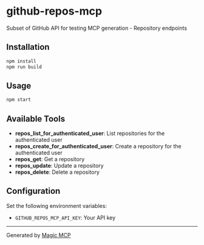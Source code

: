 # github-repos-mcp

Subset of GitHub API for testing MCP generation - Repository endpoints

## Installation

```bash
npm install
npm run build
```

## Usage

```bash
npm start
```

## Available Tools

- **repos_list_for_authenticated_user**: List repositories for the authenticated user
- **repos_create_for_authenticated_user**: Create a repository for the authenticated user
- **repos_get**: Get a repository
- **repos_update**: Update a repository
- **repos_delete**: Delete a repository

## Configuration

Set the following environment variables:

- `GITHUB_REPOS_MCP_API_KEY`: Your API key

---

Generated by [Magic MCP](https://magic-mcp.com)
